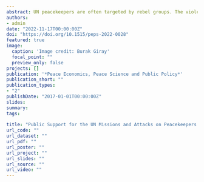 ```yaml
---
abstract: UN peacekeepers are often targeted by rebel groups. The violence they experience hinders the functionality of peacekeeping operations, constituting a major problem for the UN. What conditions make these attacks more likely? How does the local support for UN peacekeeping operations affect the violence against peacekeepers? Using an original data set that includes local trust sentiments towards MONUSCO's peacekeepers in the Democratic Republic of the Congo from October 2014 to December 2020, this study finds that peacekeepers are attacked more often when they lack local support. In the absence of local support, peacekeepers become vulnerable as they can no longer gather intelligence about rebel activities from the locals and the increased distrust for peacekeepers gives propagandist benefits to rebel groups. This study suggests to the UN that it needs to employ strategies in peacekeeping operations that would legitimize the presence of peacekeepers and cultivate more strengthened civil-military relations. 
authors:
- admin 
date: "2022-11-17T00:00:00Z" 
doi: "https://doi.org/10.1515/peps-2022-0028"
featured: true
image:
  caption: 'Image credit: Burak Giray'
  focal_point: ""
  preview_only: false
projects: []
publication: '*Peace Economics, Peace Science and Public Policy*'
publication_short: ""
publication_types:  
- "2"
publishDate: "2017-01-01T00:00:00Z"
slides: 
summary: 
tags:
 
title: "Public Support for the UN Missions and Attacks on Peacekeepers: Evidence from the Democratic Republic of the Congo"
url_code: "" 
url_dataset: "" 
url_pdf: ""
url_poster: ""
url_project: ""
url_slides: ""
url_source: ""
url_video: ""
---
```


 

